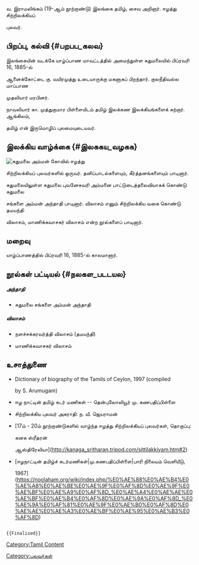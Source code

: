 வ. இராமலிங்கம் (19-ஆம் நூற்றாண்டு) இலங்கை தமிழ், சைவ அறிஞர். ஈழத்து சிற்றிலக்கியப்
புலவர்.

## பிறப்பு, கல்வி {#பறபப_கலவ}

இலங்கையின் வடக்கே யாழ்ப்பாண மாவட்டத்தில் அமைந்துள்ள சுதுமலையில் பிப்ரவரி 16, 1885-ல்
ஆனைக்கோட்டை கு. வயிரமுத்து உடையாருக்கு மகனாகப் பிறந்தார். குலநீதிவல்ல மாப்பாண
முதலியார் மரபினர்.

நாவலியார் கா. முத்துகுமார பிள்ளையிடம் தமிழ் இலக்கண இலக்கியங்களைக் கற்றார். ஆங்கிலம்,
தமிழ் என் இருமொழிப் புலமையுடையவர்.

## இலக்கிய வாழ்க்கை {#இலககய_வழகக}

![சுதுமலை அம்மன் கோவில்](சுதுமலை_அம்மன்_கோவில்.jpg "சுதுமலை அம்மன் கோவில்") ஈழத்து
சிற்றிலக்கியப் புலவர்களில் ஒருவர். தனிப்பாடல்களையும், கீர்த்தனங்களையும் பாடினார்.

சுதுமலையிலுள்ள சுதுமலை புவனேசுவரி அம்மனை பாட்டுடைத்தலைவியாகக் கொண்டு சுதுமலை
சங்களை அம்மன் அந்தாதி பாடினார். விலாசம் எனும் சிற்றிலக்கிய வகை கொண்டு தமயந்தி
விலாசம், மாணிக்கவாசகர் விலாசம் என்ற நூல்களைப் பாடினார்.

## மறைவு

யாழ்ப்பாணத்தில் பிப்ரவரி 16, 1885-ல் காலமானார்.

## நூல்கள் பட்டியல் {#நலகள_படடயல}

##### அந்தாதி

-   சுதுமலை சங்களை அம்மன் அந்தாதி

##### விலாசம்

-   நளச்சக்கரவர்த்தி விலாசம் (தமயந்தி)
-   மாணிக்கவாசகர் விலாசம்

## உசாத்துணை

-   Dictionary of biography of the Tamils of Ceylon, 1997 (compiled
    by S. Arumugam)
-   ஈழ நாட்டின் தமிழ் சுடர் மணிகள் -- தென்புலோலியூர் மு. கணபதிப்பிள்ளை
-   சிற்றிலக்கிய புலவர் அகராதி: ந. வீ. ஜெயராமன்
-   [17ம் - 20ம் நூற்றாண்டுகளில் வாழ்ந்த ஈழத்து சிற்றிலக்கியப் புலவர்கள், தொகுப்பு:
    கனக ஸ்ரீதரன்
    ஆஸ்திரேலியா](http://kanaga_sritharan.tripod.com/sittilakkiyam.htm#2)
-   [ஈழநாட்டின் தமிழ்ச் சுடர்மணிகள்\|மு.கணபதிப்பிள்ளை\|பாரி நிலையம் வெளியீடு,
    1967](https://noolaham.org/wiki/index.php/%E0%AE%88%E0%AE%B4%E0%AE%A8%E0%AE%BE%E0%AE%9F%E0%AF%8D%E0%AE%9F%E0%AE%BF%E0%AE%A9%E0%AF%8D_%E0%AE%A4%E0%AE%AE%E0%AE%BF%E0%AE%B4%E0%AF%8D%E0%AE%9A%E0%AF%8D_%E0%AE%9A%E0%AF%81%E0%AE%9F%E0%AE%B0%E0%AF%8D%E0%AE%AE%E0%AE%A3%E0%AE%BF%E0%AE%95%E0%AE%B3%E0%AF%8D)

```{=mediawiki}
{{Finalised}}
```
[Category:Tamil Content](Category:Tamil_Content "wikilink")
[Category:புலவர்கள்](Category:புலவர்கள் "wikilink")
